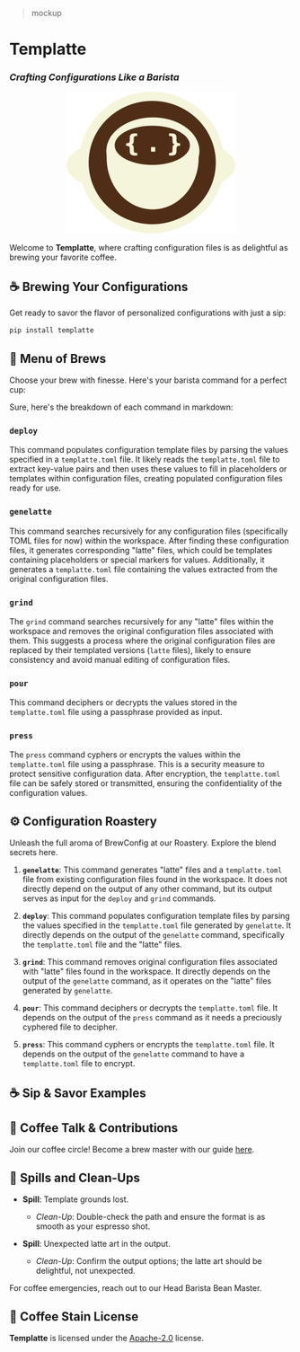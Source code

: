 > mockup
# **Templatte** 
### *Crafting Configurations Like a Barista* 

<p align="center"><img src="static/templatte.png" alt="image" width="300" height="auto">

Welcome to **Templatte**, where crafting configuration files is as delightful as brewing your favorite coffee.

## ☕️ Brewing Your Configurations

Get ready to savor the flavor of personalized configurations with just a sip:

```bash
pip install templatte
```

## 📜 Menu of Brews
Choose your brew with finesse. Here's your barista command for a perfect cup:

Sure, here's the breakdown of each command in markdown:

### `deploy`
This command populates configuration template files by parsing the values specified in a `templatte.toml` file. It likely reads the `templatte.toml` file to extract key-value pairs and then uses these values to fill in placeholders or templates within configuration files, creating populated configuration files ready for use.

### `genelatte`
This command searches recursively for any configuration files (specifically TOML files for now) within the workspace. After finding these configuration files, it generates corresponding "latte" files, which could be templates containing placeholders or special markers for values. Additionally, it generates a `templatte.toml` file containing the values extracted from the original configuration files.

### `grind`
The `grind` command searches recursively for any "latte" files within the workspace and removes the original configuration files associated with them. This suggests a process where the original configuration files are replaced by their templated versions (`latte` files), likely to ensure consistency and avoid manual editing of configuration files.

### `pour`
This command deciphers or decrypts the values stored in the `templatte.toml` file using a passphrase provided as input.

### `press`
The `press` command cyphers or encrypts the values within the `templatte.toml` file using a passphrase. This is a security measure to protect sensitive configuration data. After encryption, the `templatte.toml` file can be safely stored or transmitted, ensuring the confidentiality of the configuration values.

## ⚙️ Configuration Roastery
Unleash the full aroma of BrewConfig at our Roastery. Explore the blend secrets here.

1. **`genelatte`**: This command generates "latte" files and a `templatte.toml` file from existing configuration files found in the workspace. It does not directly depend on the output of any other command, but its output serves as input for the `deploy` and `grind` commands.

2. **`deploy`**: This command populates configuration template files by parsing the values specified in the `templatte.toml` file generated by `genelatte`. It directly depends on the output of the `genelatte` command, specifically the `templatte.toml` file and the "latte" files.

3. **`grind`**: This command removes original configuration files associated with "latte" files found in the workspace. It directly depends on the output of the `genelatte` command, as it operates on the "latte" files generated by `genelatte`.

4. **`pour`**: This command deciphers or decrypts the `templatte.toml` file. It depends on the output of the `press` command as it needs a preciously cyphered file to decipher.

5. **`press`**: This command cyphers or encrypts the `templatte.toml` file. It depends on the output of the `genelatte` command to have a `templatte.toml` file to encrypt.

## ☕️ Sip & Savor Examples


## 🤝 Coffee Talk & Contributions
Join our coffee circle! Become a brew master with our guide [here](.).

## 🚨 Spills and Clean-Ups
- **Spill**: Template grounds lost.
  - *Clean-Up*: Double-check the path and ensure the format is as smooth as your espresso shot.

- **Spill**: Unexpected latte art in the output.
  - *Clean-Up*: Confirm the output options; the latte art should be delightful, not unexpected.
    
For coffee emergencies, reach out to our Head Barista Bean Master.

## 📃 Coffee Stain License
**Templatte** is licensed under the [Apache-2.0](https://spdx.org/licenses/Apache-2.0.html) license.
